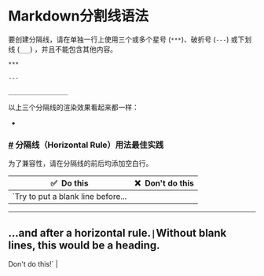# Markdown分割线语法
要创建分隔线，请在单独一行上使用三个或多个星号 (`***`)、破折号 (`---`) 或下划线 (`___`) ，并且不能包含其他内容。

```
***

---

_________________
```

以上三个分隔线的渲染效果看起来都一样：

-

### [#](https://markdown.com.cn/basic-syntax/horizontal-rules.html#%E5%88%86%E9%9A%94%E7%BA%BF%EF%BC%88horizontal-rule%EF%BC%89%E7%94%A8%E6%B3%95%E6%9C%80%E4%BD%B3%E5%AE%9E%E8%B7%B5) 分隔线（Horizontal Rule）用法最佳实践

为了兼容性，请在分隔线的前后均添加空白行。

| ✅  Do this | ❌  Don't do this |
| --- | --- |
| `Try to put a blank line before...  
  
---  
  
...and after a horizontal rule.` | `Without blank lines, this would be a heading.  
---  
Don't do this!` |